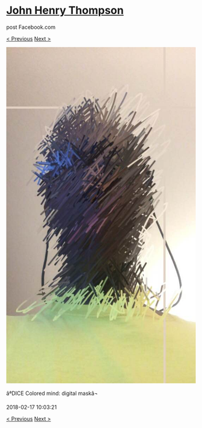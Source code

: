 # [John Henry Thompson](../README.md)
post Facebook.com

[< Previous](2018-02-17-1.md) [Next >](2018-02-16-1.md)

[![](../media/2018-02-17/Timeline-Photos-DICE-Colored-mind-digital-mask.jpg)](../README.md)

âªDICE Colored mind: digital maskâ¬

2018-02-17 10:03:21

[< Previous](2018-02-17-1.md) [Next >](2018-02-16-1.md)